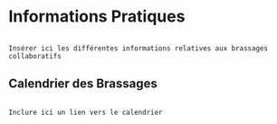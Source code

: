 # Informations Pratiques

```{note}

Insérer ici les différentes informations relatives aux brassages collaboratifs

```


## Calendrier des Brassages


```{note}

Inclure ici un lien vers le calendrier

```